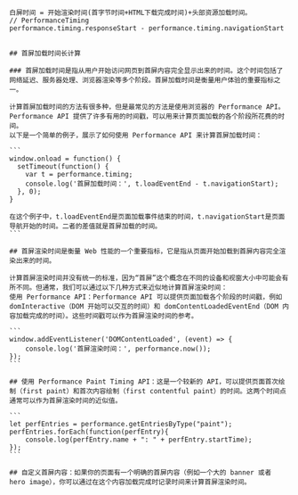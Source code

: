 ````白屏时间计算？
白屏时间 = 开始渲染时间(首字节时间+HTML下载完成时间)+头部资源加载时间。
// PerformanceTiming
performance.timing.responseStart - performance.timing.navigationStart


## 首屏加载时间长计算

### 首屏加载时间是指从用户开始访问网页到首屏内容完全显示出来的时间。这个时间包括了网络延迟、服务器处理、浏览器渲染等多个阶段。首屏加载时间是衡量用户体验的重要指标之一。

计算首屏加载时间的方法有很多种，但是最常见的方法是使用浏览器的 Performance API。Performance API 提供了许多有用的时间戳，可以用来计算页面加载的各个阶段所花费的时间。
以下是一个简单的例子，展示了如何使用 Performance API 来计算首屏加载时间：

```
window.onload = function() {
  setTimeout(function() {
    var t = performance.timing;
    console.log('首屏加载时间：', t.loadEventEnd - t.navigationStart);
  }, 0);
}

在这个例子中，t.loadEventEnd是页面加载事件结束的时间，t.navigationStart是页面导航开始的时间。二者的差值就是首屏加载的时间。
```

## 首屏渲染时间是衡量 Web 性能的一个重要指标，它是指从页面开始加载到首屏内容完全渲染出来的时间。

计算首屏渲染时间并没有统一的标准，因为“首屏”这个概念在不同的设备和视窗大小中可能会有所不同。但通常，我们可以通过以下几种方式来近似地计算首屏渲染时间：
使用 Performance API：Performance API 可以提供页面加载各个阶段的时间戳，例如 domInteractive（DOM 开始可以交互的时间）和 domContentLoadedEventEnd（DOM 内容加载完成的时间）。这些时间戳可以作为首屏渲染时间的参考。

```
window.addEventListener('DOMContentLoaded', (event) => {
    console.log('首屏渲染时间：', performance.now());
});
```

## 使用 Performance Paint Timing API：这是一个较新的 API，可以提供页面首次绘制（first paint）和首次内容绘制（first contentful paint）的时间。这两个时间点通常可以作为首屏渲染时间的近似值。

```
let perfEntries = performance.getEntriesByType("paint");
perfEntries.forEach(function(perfEntry){
    console.log(perfEntry.name + ": " + perfEntry.startTime);
});
```

## 自定义首屏内容：如果你的页面有一个明确的首屏内容（例如一个大的 banner 或者 hero image），你可以通过在这个内容加载完成时记录时间来计算首屏渲染时间。
````
